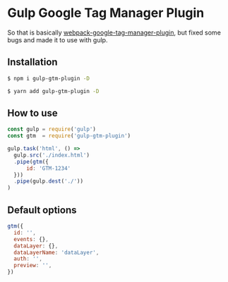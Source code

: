 # Gulp Google Tag Manager Plugin

So that is basically [webpack-google-tag-manager-plugin](https://github.com/timjorjev/webpack-google-tag-manager-plugin),
but fixed some bugs and made it to use with gulp.

## Installation

```bash
$ npm i gulp-gtm-plugin -D
```

```bash
$ yarn add gulp-gtm-plugin -D
```

## How to use

```js
const gulp = require('gulp')
const gtm  = require('gulp-gtm-plugin')

gulp.task('html', () =>
  gulp.src('./index.html')
  .pipe(gtm({
      id: 'GTM-1234'
  }))
  .pipe(gulp.dest('./'))
)
```

## Default options

```js
gtm({
  id: '',
  events: {},
  dataLayer: {},
  dataLayerName: 'dataLayer',
  auth: '',
  preview: '',
})
```
